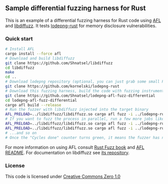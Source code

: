## Sample differential fuzzing harness for Rust

This is an example of a differential fuzzing harness for Rust code using [AFL](https://github.com/rust-fuzz/afl.rs) and [libdiffuzz](https://github.com/Shnatsel/libdiffuzz). It tests [lodepng-rust](https://github.com/kornelski/lodepng-rust) for memory disclosure vulnerabilities.

### Quick start
```bash
# Install AFL
cargo install --force afl
# Download and build libdiffuzz
git clone https://github.com/Shnatsel/libdiffuzz
cd libdiffuzz
make
cd ..
# Download lodepng repository (optional, you can just grab some small PNG files instead)
git clone https://github.com/kornelski/lodepng-rust
# Download this fuzzing harness, build the code with fuzzing instrumentation
git clone https://github.com/Shnatsel/lodepng-afl-fuzz-differential
cd lodepng-afl-fuzz-differential
cargo afl build --release
# Run the fuzzer with libdiffuzz injected into the target binary
AFL_PRELOAD=../libdiffuzz/libdiffuzz.so cargo afl fuzz -i ../lodepng-rust/fuzz/seeds/decode32 -o afl_results -M master target/release/lodepng-afl-fuzz-differential
# If you want to fuzz the process in parallel, run a few more jobs like this in other terminal windows:
AFL_PRELOAD=../libdiffuzz/libdiffuzz.so cargo afl fuzz -i ../lodepng-rust/fuzz/seeds/decode32 -o afl_results -S slave1 target/release/lodepng-afl-fuzz-differential
AFL_PRELOAD=../libdiffuzz/libdiffuzz.so cargo afl fuzz -i ../lodepng-rust/fuzz/seeds/decode32 -o afl_results -S slave2 target/release/lodepng-afl-fuzz-differential
# ...and so on
# Once the "Cycles done" counter turns green, it means the fuzzer has not discovered any new state transitions in a while and it's time to stop
```

For more information on using AFL consult [Rust Fuzz book](https://fuzz.rs/book/afl/tutorial.html) and [AFL README](http://lcamtuf.coredump.cx/afl/README.txt). For documentation on libdiffuzz see [its repository](https://github.com/Shnatsel/libdiffuzz).

### License

This code is licensed under [Creative Commons Zero 1.0](https://creativecommons.org/publicdomain/zero/1.0/)